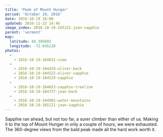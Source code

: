 ```yaml
---
title: 'Peak of Mount Hunger'
period: 'October 19, 2016'
date: 2016-10-19 16:00
updated: 2016-11-23 14:46
image_index: 2016-10-19-165121-jean-sapphie
parent: 'vermont'
map:
  latitude: 44.395692
  longitude: -72.645228
photos:
  -
    - 2016-10-19-164631-view
  -
    - 2016-10-19-164429-oliver-back
    - 2016-10-19-164522-oliver-sapphie
    - 2016-10-19-164529-sapphie
  -
    - 2016-10-19-164653-sapphie-treeline
    - 2016-10-19-164737-jean-back
  -
    - 2016-10-19-164902-water-mountains
    - 2016-10-19-165121-jean-sapphie
---
```


Sapphie ran ahead, but not too far, a surer climber than either of us. Making it to the top of Mount Hunger in only a couple of hours, we were exhausted. The 360-degree views from the bald peak made all the hard work worth it.
